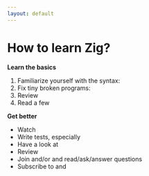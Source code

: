```yaml
---
layout: default
---
```


<h1>How to learn <span class="color:zig">Zig</span>?</h1>

<Transform scale="1">

**Learn the basics**

1. Familiarize yourself with the syntax: <Anchor href="https://ziglearn.org/" text="ziglearn" />
1. Fix tiny broken programs: <Anchor href="https://codeberg.org/ziglings/exercises" text="ziglings/exercises" />
1. Review <Anchor href="https://ziglang.org/learn/overview/" text="the main features of the language" />
1. Read a few <Anchor href="https://ziglang.org/documentation/master/std/" text="funtions of the standard library" />

**Get better**

- Watch <Anchor href="https://youtu.be/NQgju_2mX-8" text="Reading Zig's Standard Library" />
- Write tests, especially <Anchor href="https://www.lagerdata.com/articles/testing-memory-allocation-failures-with-zig" text="allocation failures usin std.testing.FailingAllocator" />
- Have a look at <Anchor href="https://github.com/jackdbd/zig-demos" text="jackdbd/zig-demos" />
- Review <Anchor 
  href="https://zig.news/toxi/typepointer-cheatsheet-3ne2" 
  text="Type/pointer cheatsheet" 
  alt="article Type/pointer cheatsheet by Karsten Schmidt on zig.news" />
- Join ~~<Anchor href="https://www.reddit.com/r/Zig/" text="r/Zig" />~~ <Anchor href="https://ziggit.dev/" text="Ziggit" /> and/or <Anchor href="https://github.com/ziglang/zig/wiki/Community" text="other communities"/> and read/ask/answer questions
- Subscribe to <Anchor href="https://www.youtube.com/@ZigSHOWTIME" text="Zig SHOWTIME" /> and <Anchor href="https://www.youtube.com/@zigmeetups6619" text="Zig Meetups" />

</Transform>

<!--
You learn Zig like you learn any other language: by writing it and reading the code of good libraries.

All talks are good. It's not like you are watching the nth intro tutorial on a new JS framework.
-->
